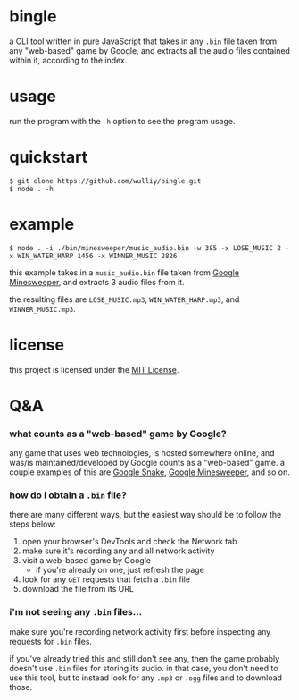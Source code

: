 # bingle
a CLI tool written in pure JavaScript that takes in any `.bin` file taken from any "web-based" game by Google, and extracts all the audio files contained within it, according to the index.

# usage
run the program with the `-h` option to see the program usage.

# quickstart
```console
$ git clone https://github.com/wulliy/bingle.git
$ node . -h
```

# example
```console
$ node . -i ./bin/minesweeper/music_audio.bin -w 385 -x LOSE_MUSIC 2 -x WIN_WATER_HARP 1456 -x WINNER_MUSIC 2826
```

this example takes in a `music_audio.bin` file taken from [Google Minesweeper](https://www.google.com/fbx?fbx=minesweeper), and extracts 3 audio files from it.

the resulting files are `LOSE_MUSIC.mp3`, `WIN_WATER_HARP.mp3`, and `WINNER_MUSIC.mp3`.

# license
this project is licensed under the [MIT License](https://choosealicense.com/licenses/mit).

# Q&A
### what counts as a "web-based" game by Google?
any game that uses web technologies, is hosted somewhere online, and was/is maintained/developed by Google counts as a "web-based" game.
a couple examples of this are [Google Snake](https://www.google.com/fbx?fbx=snake_arcade), [Google Minesweeper](https://www.google.com/fbx?fbx=minesweeper), and so on.

### how do i obtain a `.bin` file?
there are many different ways, but the easiest way should be to follow the steps below:
1. open your browser's DevTools and check the Network tab
2. make sure it's recording any and all network activity
3. visit a web-based game by Google
	- if you're already on one, just refresh the page
4. look for any `GET` requests that fetch a `.bin` file
5. download the file from its URL

### i'm not seeing any `.bin` files...
make sure you're recording network activity first before inspecting any requests for `.bin` files.

if you've already tried this and still don't see any, then the game probably doesn't use `.bin` files for storing its audio. in that case, you don't need to use this tool, but to instead look for any `.mp3` or `.ogg` files and to download those.